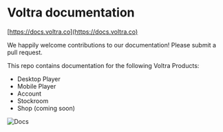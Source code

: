 # Voltra documentation

[https://docs.voltra.co](https://docs.voltra.co)

We happily welcome contributions to our documentation! Please submit a pull request.

This repo contains documentation for the following Voltra Products:
-   Desktop Player
-   Mobile Player
-   Account
-   Stockroom
-   Shop (coming soon)

![Docs](https://docs.voltra.co/images/docs.png)
